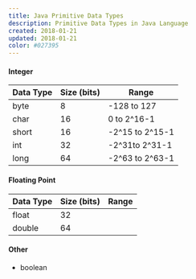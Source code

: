 ```yaml
---
title: Java Primitive Data Types
description: Primitive Data Types in Java Language
created: 2018-01-21
updated: 2018-01-21
color: #027395
---
```


#### Integer

| Data Type | Size (bits)| Range |
|--------|--------|--------|
|byte|8|-128 to 127|
|char|16|0 to 2^16-1|
|short|16|-2^15 to 2^15-1|
|int|32|-2^31to 2^31-1|
|long|64|-2^63 to 2^63-1|

#### Floating Point

| Data Type | Size (bits)| Range |
|--------|--------|--------|
|float|32||
|double|64||

#### Other
* boolean